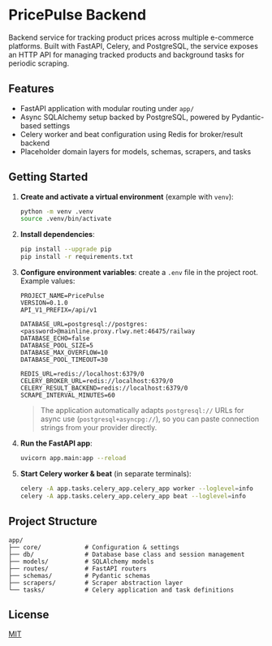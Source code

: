 # PricePulse Backend

Backend service for tracking product prices across multiple e-commerce platforms. Built with FastAPI, Celery, and PostgreSQL, the service exposes an HTTP API for managing tracked products and background tasks for periodic scraping.

## Features

- FastAPI application with modular routing under `app/`
- Async SQLAlchemy setup backed by PostgreSQL, powered by Pydantic-based settings
- Celery worker and beat configuration using Redis for broker/result backend
- Placeholder domain layers for models, schemas, scrapers, and tasks

## Getting Started

1. **Create and activate a virtual environment** (example with `venv`):

   ```bash
   python -m venv .venv
   source .venv/bin/activate
   ```

2. **Install dependencies**:

   ```bash
   pip install --upgrade pip
   pip install -r requirements.txt
   ```

3. **Configure environment variables**: create a `.env` file in the project root. Example values:

   ```env
   PROJECT_NAME=PricePulse
   VERSION=0.1.0
   API_V1_PREFIX=/api/v1

   DATABASE_URL=postgresql://postgres:<password>@mainline.proxy.rlwy.net:46475/railway
   DATABASE_ECHO=false
   DATABASE_POOL_SIZE=5
   DATABASE_MAX_OVERFLOW=10
   DATABASE_POOL_TIMEOUT=30

   REDIS_URL=redis://localhost:6379/0
   CELERY_BROKER_URL=redis://localhost:6379/0
   CELERY_RESULT_BACKEND=redis://localhost:6379/0
   SCRAPE_INTERVAL_MINUTES=60
   ```

   > The application automatically adapts `postgresql://` URLs for async use (`postgresql+asyncpg://`), so you can paste connection strings from your provider directly.

4. **Run the FastAPI app**:

   ```bash
   uvicorn app.main:app --reload
   ```

5. **Start Celery worker & beat** (in separate terminals):

   ```bash
   celery -A app.tasks.celery_app.celery_app worker --loglevel=info
   celery -A app.tasks.celery_app.celery_app beat --loglevel=info
   ```

## Project Structure

```
app/
├── core/            # Configuration & settings
├── db/              # Database base class and session management
├── models/          # SQLAlchemy models
├── routes/          # FastAPI routers
├── schemas/         # Pydantic schemas
├── scrapers/        # Scraper abstraction layer
└── tasks/           # Celery application and task definitions
```

## License

[MIT](LICENSE)

